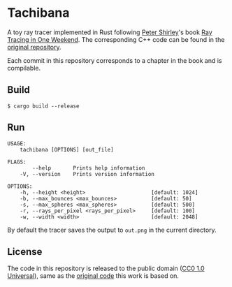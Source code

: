# Tachibana

A toy ray tracer implemented in Rust following [Peter Shirley](https://twitter.com/Peter_shirley)'s book [Ray Tracing in One Weekend](https://in1weekend.blogspot.com/2016/01/ray-tracing-in-one-weekend.html). The corresponding C++ code can be found in the [original repository](https://github.com/petershirley/raytracinginoneweekend).

Each commit in this repository corresponds to a chapter in the book and is compilable.

## Build
```
$ cargo build --release
```

## Run
```
USAGE:
    tachibana [OPTIONS] [out_file]

FLAGS:
        --help       Prints help information
    -V, --version    Prints version information

OPTIONS:
    -h, --height <height>                     [default: 1024]
    -b, --max_bounces <max_bounces>           [default: 50]
    -s, --max_spheres <max_spheres>           [default: 500]
    -r, --rays_per_pixel <rays_per_pixel>     [default: 100]
    -w, --width <width>                       [default: 2048]
```
By default the tracer saves the output to `out.png` in the current directory.

## License
The code in this repository is released to the public domain ([CC0 1.0 Universal](https://creativecommons.org/publicdomain/zero/1.0/)), same as the [original code](https://github.com/petershirley/raytracinginoneweekend) this work is based on.
